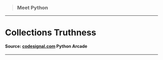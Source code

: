 > ### Meet Python 
 --- 
 # Collections Truthness
 #### Source: [codesignal.com](https://codesignal.com/) Python Arcade 
 --- 
